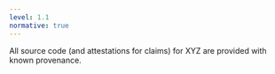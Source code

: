 ```yaml
---
level: 1.1
normative: true
---
```


All source code (and attestations for claims) for XYZ are provided with known provenance.